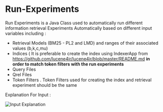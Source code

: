 # Run-Experiments
Run Experiments is a Java Class used to automatically run different information retrieval Experiments Automatically based on different input variables including : 
* Retrieval Models (BM25 - PL2 and LMD) and ranges of their associated values (b,k,c,mu)
* Indices ( It is preferable to create the index using IndexerApp from https://github.com/lucene4ir/lucene4ir/blob/master/README.md __in order to match token filters with the run experiments__
* Query Files
* Qrel Files
* Token Filters . Token Filters used for creating the index and retrieval experiment should be the same

<p>Explanation For Input :</p>

![Input Explanation](https://user-images.githubusercontent.com/47518534/56099576-a984b580-5f06-11e9-938e-185cdf3798b9.jpg "Input Explanation")
